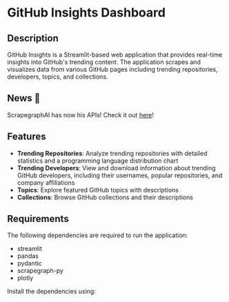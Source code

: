 # GitHub Insights Dashboard

## Description
GitHub Insights is a Streamlit-based web application that provides real-time insights into GitHub's trending content. The application scrapes and visualizes data from various GitHub pages including trending repositories, developers, topics, and collections.

## News 📰

ScrapegraphAI has now his APIs! Check it out [here](https://scrapegraphai.com/)!

## Features
- **Trending Repositories**: Analyze trending repositories with detailed statistics and a programming language distribution chart
- **Trending Developers**: View and download information about trending GitHub developers, including their usernames, popular repositories, and company affiliations
- **Topics**: Explore featured GitHub topics with descriptions
- **Collections**: Browse GitHub collections and their descriptions

## Requirements
The following dependencies are required to run the application:
- streamlit
- pandas
- pydantic
- scrapegraph-py
- plotly

Install the dependencies using: